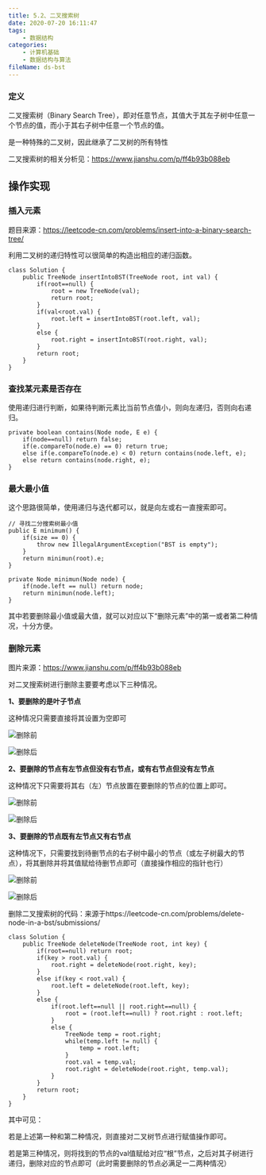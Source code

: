 ```yaml
---
title: 5.2、二叉搜索树
date: 2020-07-20 16:11:47
tags:
	- 数据结构
categories:
	- 计算机基础
	- 数据结构与算法
fileName: ds-bst
---
```


### 定义

二叉搜索树（Binary Search Tree），即对任意节点，其值大于其左子树中任意一个节点的值，而小于其右子树中任意一个节点的值。

是一种特殊的二叉树，因此继承了二叉树的所有特性

二叉搜索树的相关分析见：https://www.jianshu.com/p/ff4b93b088eb



## 操作实现

### 插入元素

题目来源：https://leetcode-cn.com/problems/insert-into-a-binary-search-tree/

利用二叉树的递归特性可以很简单的构造出相应的递归函数。

```
class Solution {
    public TreeNode insertIntoBST(TreeNode root, int val) {
        if(root==null) {
            root = new TreeNode(val);
            return root;
        }
        if(val<root.val) {
            root.left = insertIntoBST(root.left, val);
        }
        else {
            root.right = insertIntoBST(root.right, val);
        }
        return root;
    }
}
```



### 查找某元素是否存在

使用递归进行判断，如果待判断元素比当前节点值小，则向左递归，否则向右递归。

```
private boolean contains(Node node, E e) {
    if(node==null) return false;
    if(e.compareTo(node.e) == 0) return true;
    else if(e.compareTo(node.e) < 0) return contains(node.left, e);
    else return contains(node.right, e);
}
```



### 最大最小值

这个思路很简单，使用递归与迭代都可以，就是向左或右一直搜索即可。

```
// 寻找二分搜索树最小值
public E minimum() {
    if(size == 0) {
        throw new IllegalArgumentException("BST is empty");
    }
    return minimun(root).e;
}

private Node minimun(Node node) {
    if(node.left == null) return node;
    return minimun(node.left);
}
```

其中若要删除最小值或最大值，就可以对应以下“删除元素”中的第一或者第二种情况，十分方便。



### 删除元素

图片来源：https://www.jianshu.com/p/ff4b93b088eb

对二叉搜索树进行删除主要要考虑以下三种情况。

**1、要删除的是叶子节点**

这种情况只需要直接将其设置为空即可

![删除前](http://cdn.ziyedy.top/image/%E8%AE%A1%E7%AE%97%E6%9C%BA%E5%9F%BA%E7%A1%80/%E6%95%B0%E6%8D%AE%E7%BB%93%E6%9E%84/5.2%E3%80%81%E4%BA%8C%E5%8F%89%E6%90%9C%E7%B4%A2%E6%A0%91/d1_1.png)

![删除后](http://cdn.ziyedy.top/image/%E8%AE%A1%E7%AE%97%E6%9C%BA%E5%9F%BA%E7%A1%80/%E6%95%B0%E6%8D%AE%E7%BB%93%E6%9E%84/5.2%E3%80%81%E4%BA%8C%E5%8F%89%E6%90%9C%E7%B4%A2%E6%A0%91/d1_2.png)

**2、要删除的节点有左节点但没有右节点，或有右节点但没有左节点**

这种情况下只需要将其右（左）节点放置在要删除的节点的位置上即可。

![删除前](http://cdn.ziyedy.top/image/%E8%AE%A1%E7%AE%97%E6%9C%BA%E5%9F%BA%E7%A1%80/%E6%95%B0%E6%8D%AE%E7%BB%93%E6%9E%84/5.2%E3%80%81%E4%BA%8C%E5%8F%89%E6%90%9C%E7%B4%A2%E6%A0%91/d2_1.png)

![删除后](http://cdn.ziyedy.top/image/%E8%AE%A1%E7%AE%97%E6%9C%BA%E5%9F%BA%E7%A1%80/%E6%95%B0%E6%8D%AE%E7%BB%93%E6%9E%84/5.2%E3%80%81%E4%BA%8C%E5%8F%89%E6%90%9C%E7%B4%A2%E6%A0%91/d2_2.png)

**3、要删除的节点既有左节点又有右节点**

这种情况下，只需要找到待删节点的右子树中最小的节点（或左子树最大的节点），将其删除并将其值赋给待删节点即可（直接操作相应的指针也行）

![删除前](http://cdn.ziyedy.top/image/%E8%AE%A1%E7%AE%97%E6%9C%BA%E5%9F%BA%E7%A1%80/%E6%95%B0%E6%8D%AE%E7%BB%93%E6%9E%84/5.2%E3%80%81%E4%BA%8C%E5%8F%89%E6%90%9C%E7%B4%A2%E6%A0%91/d3_1.png)

![删除后](http://cdn.ziyedy.top/image/%E8%AE%A1%E7%AE%97%E6%9C%BA%E5%9F%BA%E7%A1%80/%E6%95%B0%E6%8D%AE%E7%BB%93%E6%9E%84/5.2%E3%80%81%E4%BA%8C%E5%8F%89%E6%90%9C%E7%B4%A2%E6%A0%91/d3_2.png)

删除二叉搜索树的代码：来源于https://leetcode-cn.com/problems/delete-node-in-a-bst/submissions/

```
class Solution {
    public TreeNode deleteNode(TreeNode root, int key) {
        if(root==null) return root;
        if(key > root.val) {
            root.right = deleteNode(root.right, key);
        }
        else if(key < root.val) {
            root.left = deleteNode(root.left, key);
        }
        else {
            if(root.left==null || root.right==null) {
                root = (root.left==null) ? root.right : root.left;
            }
            else {
                TreeNode temp = root.right;
                while(temp.left != null) {
                    temp = root.left;
                }
                root.val = temp.val;
                root.right = deleteNode(root.right, temp.val);
            }
        }
        return root;
    }
}
```

其中可见：

若是上述第一种和第二种情况，则直接对二叉树节点进行赋值操作即可。

若是第三种情况，则将找到的节点的val值赋给对应“根”节点，之后对其子树进行递归，删除对应的节点即可（此时需要删除的节点必满足一二两种情况）


